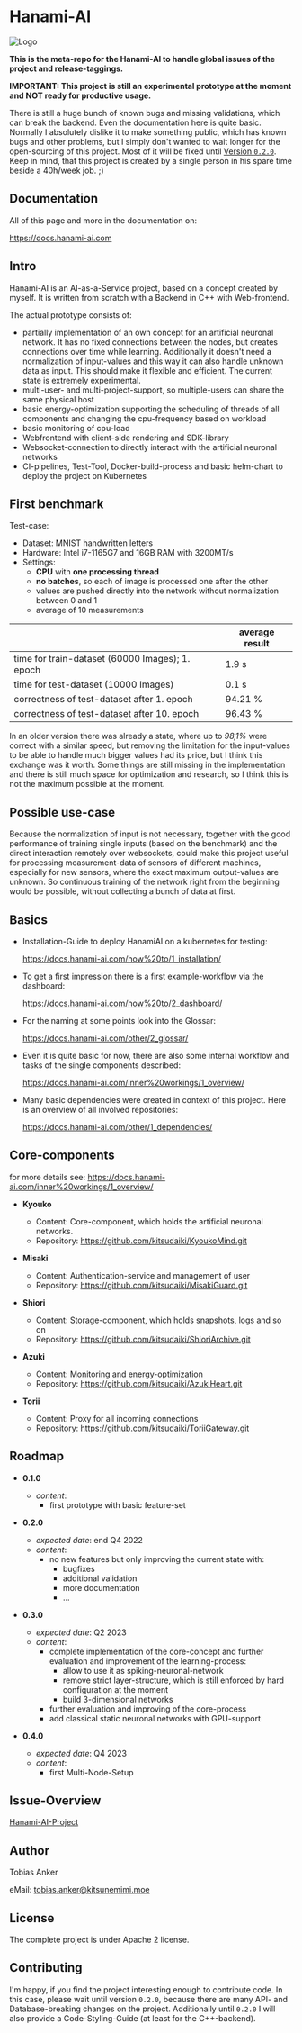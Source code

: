 # Hanami-AI

![Logo](img/hanami-logo-with-text.png)


**This is the meta-repo for the Hanami-AI to handle global issues of the project and release-taggings.**

**IMPORTANT: This project is still an experimental prototype at the moment and NOT ready for productive usage.** 

There is still a huge bunch of known bugs and missing validations, which can break the backend. Even the documentation here is quite basic. Normally I absolutely dislike it to make something public, which has known bugs and other problems, but I simply don't wanted to wait longer for the open-sourcing of this project. Most of it will be fixed until [Version `0.2.0`](/#roadmap). Keep in mind, that this project is created by a single person in his spare time beside a 40h/week job. ;)

## Documentation

All of this page and more in the documentation on: 

https://docs.hanami-ai.com

## Intro

Hanami-AI is an AI-as-a-Service project, based on a concept created by myself. It is written from scratch with a Backend in C++ with Web-frontend.

The actual prototype consists of:

- partially implementation of an own concept for an artificial neuronal network. It has no fixed connections between the nodes, but creates connections over time while learning. Additionally it doesn't need a normalization of input-values and this way it can also handle unknown data as input. This should make it flexible and efficient. The current state is extremely experimental.
- multi-user- and multi-project-support, so multiple-users can share the same physical host
- basic energy-optimization supporting the scheduling of threads of all components and changing the cpu-frequency based on workload
- basic monitoring of cpu-load
- Webfrontend with client-side rendering and SDK-library
- Websocket-connection to directly interact with the artificial neuronal networks
- CI-pipelines, Test-Tool, Docker-build-process and basic helm-chart to deploy the project on Kubernetes

## First benchmark

Test-case:

- Dataset: MNIST handwritten letters
- Hardware: Intel i7-1165G7 and 16GB RAM with 3200MT/s
- Settings: 
    - **CPU** with **one processing thread** 
    - **no batches**, so each of image is processed one after the other
    - values are pushed directly into the network without normalization between 0 and 1
    - average of 10 measurements


|             |      average result        |
| ----------- | ------------------------------------ |
| time for train-dataset (60000 Images); 1. epoch  | 1.9 s |
| time for test-dataset (10000 Images)       |  0.1 s |
| correctness of test-dataset after 1. epoch   |  94.21 % |
| correctness of test-dataset after 10. epoch   |  96.43 % |


In an older version there was already a state, where up to *98,1%* were correct with a similar speed, but removing the limitation for the input-values to be able to handle much bigger values had its price, but I think this exchange was it worth. Some things are still missing in the implementation and there is still much space for optimization and research, so I think this is not the maximum possible at the moment.

## Possible use-case

Because the normalization of input is not necessary, together with the good performance of training single inputs (based on the benchmark) and the direct interaction remotely over websockets, could make this project useful for processing measurement-data of sensors of different machines, especially for new sensors, where the exact maximum output-values are unknown. So continuous training of the network right from the beginning would be possible, without collecting a bunch of data at first.

## Basics

- Installation-Guide to deploy HanamiAI on a kubernetes for testing:

    https://docs.hanami-ai.com/how%20to/1_installation/

- To get a first impression there is a first example-workflow via the dashboard:

    https://docs.hanami-ai.com/how%20to/2_dashboard/

- For the naming at some points look into the Glossar:

    https://docs.hanami-ai.com/other/2_glossar/

- Even it is quite basic for now, there are also some internal workflow and tasks of the single components described:

    https://docs.hanami-ai.com/inner%20workings/1_overview/

- Many basic dependencies were created in context of this project. Here is an overview of all involved repositories:

    https://docs.hanami-ai.com/other/1_dependencies/

## Core-components

for more details see: https://docs.hanami-ai.com/inner%20workings/1_overview/

- **Kyouko**
    - Content: Core-component, which holds the artificial neuronal networks.
    - Repository: https://github.com/kitsudaiki/KyoukoMind.git

- **Misaki**
    - Content: Authentication-service and management of user
    - Repository: https://github.com/kitsudaiki/MisakiGuard.git

- **Shiori**
    - Content: Storage-component, which holds snapshots, logs and so on
    - Repository: https://github.com/kitsudaiki/ShioriArchive.git

- **Azuki**
    - Content: Monitoring and energy-optimization
    - Repository: https://github.com/kitsudaiki/AzukiHeart.git

- **Torii**
    - Content: Proxy for all incoming connections
    - Repository: https://github.com/kitsudaiki/ToriiGateway.git


## Roadmap

- **0.1.0**
    - *content*: 
        - first prototype with basic feature-set

- **0.2.0**
    - *expected date*: end Q4 2022
    - *content*: 
        - no new features but only improving the current state with:
            - bugfixes
            - additional validation
            - more documentation
            - ...

- **0.3.0**
    - *expected date*: Q2 2023
    - *content*: 
        - complete implementation of the core-concept and further evaluation and improvement of the learning-process:
            - allow to use it as spiking-neuronal-network
            - remove strict layer-structure, which is still enforced by hard configuration at the moment
            - build 3-dimensional networks
        - further evaluation and improving of the core-process
        - add classical static neuronal networks with GPU-support

- **0.4.0**
    - *expected date*: Q4 2023
    - *content*: 
        - first Multi-Node-Setup



## Issue-Overview

[Hanami-AI-Project](https://github.com/users/kitsudaiki/projects/9/views/2)

## Author

Tobias Anker

eMail: tobias.anker@kitsunemimi.moe

## License

The complete project is under Apache 2 license.

## Contributing

I'm happy, if you find the project interesting enough to contribute code. In this case, please wait until version `0.2.0`, because there are many API- and Database-breaking changes on the project. Additionally until `0.2.0` I will also provide a Code-Styling-Guide (at least for the C++-backend).
